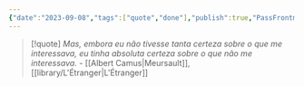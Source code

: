 ```yaml
---
{"date":"2023-09-08","tags":["quote","done"],"publish":true,"PassFrontmatter":true}
---
```


> [!quote] *Mas, embora eu não tivesse tanta certeza sobre o que me interessava, eu tinha absoluta certeza sobre o que não me interessava.*
> \- [[Albert Camus\|Meursault]], [[library/L'Étranger\|L'Étranger]]
